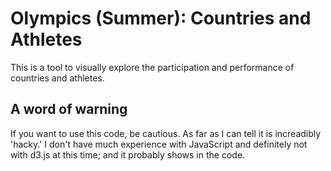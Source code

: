 # Olympics (Summer): Countries and Athletes

This is a tool to visually explore the participation and performance of countries and athletes.

## A word of warning
If you want to use this code, be cautious. As far as I can tell it is increadibly 'hacky.'
I don't have much experience with JavaScript and definitely not with d3.js at this time; and it
probably shows in the code.

